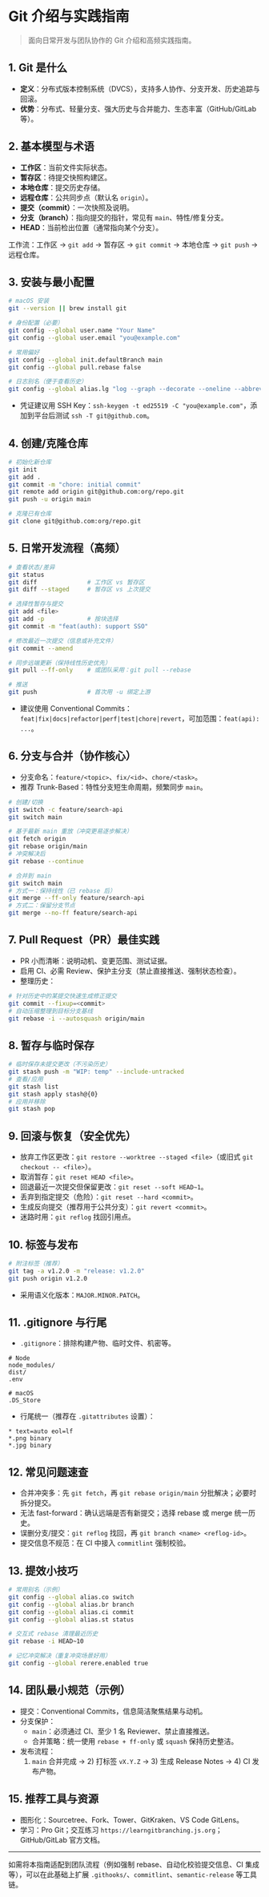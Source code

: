 # Git 介绍与实践指南

> 面向日常开发与团队协作的 Git 介绍和高频实践指南。

## 1. Git 是什么

- **定义**：分布式版本控制系统（DVCS），支持多人协作、分支开发、历史追踪与回滚。
- **优势**：分布式、轻量分支、强大历史与合并能力、生态丰富（GitHub/GitLab 等）。

## 2. 基本模型与术语

- **工作区**：当前文件实际状态。
- **暂存区**：待提交快照构建区。
- **本地仓库**：提交历史存储。
- **远程仓库**：公共同步点（默认名 `origin`）。
- **提交（commit）**：一次快照及说明。
- **分支（branch）**：指向提交的指针，常见有 `main`、特性/修复分支。
- **HEAD**：当前检出位置（通常指向某个分支）。

工作流：工作区 → `git add` → 暂存区 → `git commit` → 本地仓库 → `git push` → 远程仓库。

## 3. 安装与最小配置

```bash
# macOS 安装
git --version || brew install git

# 身份配置（必要）
git config --global user.name "Your Name"
git config --global user.email "you@example.com"

# 常用偏好
git config --global init.defaultBranch main
git config --global pull.rebase false

# 日志别名（便于查看历史）
git config --global alias.lg "log --graph --decorate --oneline --abbrev-commit"
```

- 凭证建议用 SSH Key：`ssh-keygen -t ed25519 -C "you@example.com"`，添加到平台后测试 `ssh -T git@github.com`。

## 4. 创建/克隆仓库

```bash
# 初始化新仓库
git init
git add .
git commit -m "chore: initial commit"
git remote add origin git@github.com:org/repo.git
git push -u origin main

# 克隆已有仓库
git clone git@github.com:org/repo.git
```

## 5. 日常开发流程（高频）

```bash
# 查看状态/差异
git status
git diff              # 工作区 vs 暂存区
git diff --staged     # 暂存区 vs 上次提交

# 选择性暂存与提交
git add <file>
git add -p            # 按块选择
git commit -m "feat(auth): support SSO"

# 修改最近一次提交（信息或补充文件）
git commit --amend

# 同步远端更新（保持线性历史优先）
git pull --ff-only    # 或团队采用：git pull --rebase

# 推送
git push              # 首次用 -u 绑定上游
```

- 建议使用 Conventional Commits：`feat|fix|docs|refactor|perf|test|chore|revert`，可加范围：`feat(api): ...`。

## 6. 分支与合并（协作核心）

- 分支命名：`feature/<topic>`、`fix/<id>`、`chore/<task>`。
- 推荐 Trunk-Based：特性分支短生命周期，频繁同步 `main`。

```bash
# 创建/切换
git switch -c feature/search-api
git switch main

# 基于最新 main 重放（冲突更易逐步解决）
git fetch origin
git rebase origin/main
# 冲突解决后
git rebase --continue

# 合并到 main
git switch main
# 方式一：保持线性（已 rebase 后）
git merge --ff-only feature/search-api
# 方式二：保留分支节点
git merge --no-ff feature/search-api
```

## 7. Pull Request（PR）最佳实践

- PR 小而清晰：说明动机、变更范围、测试证据。
- 启用 CI、必需 Review、保护主分支（禁止直接推送、强制状态检查）。
- 整理历史：

```bash
# 针对历史中的某提交快速生成修正提交
git commit --fixup=<commit>
# 自动压缩整理到目标分支基线
git rebase -i --autosquash origin/main
```

## 8. 暂存与临时保存

```bash
# 临时保存未提交更改（不污染历史）
git stash push -m "WIP: temp" --include-untracked
# 查看/应用
git stash list
git stash apply stash@{0}
# 应用并移除
git stash pop
```

## 9. 回滚与恢复（安全优先）

- 放弃工作区更改：`git restore --worktree --staged <file>`（或旧式 `git checkout -- <file>`）。
- 取消暂存：`git reset HEAD <file>`。
- 回退最近一次提交但保留更改：`git reset --soft HEAD~1`。
- 丢弃到指定提交（危险）：`git reset --hard <commit>`。
- 生成反向提交（推荐用于公共分支）：`git revert <commit>`。
- 迷路时用：`git reflog` 找回引用点。

## 10. 标签与发布

```bash
# 附注标签（推荐）
git tag -a v1.2.0 -m "release: v1.2.0"
git push origin v1.2.0
```

- 采用语义化版本：`MAJOR.MINOR.PATCH`。

## 11. .gitignore 与行尾

- `.gitignore`：排除构建产物、临时文件、机密等。

```text
# Node
node_modules/
dist/
.env

# macOS
.DS_Store
```

- 行尾统一（推荐在 `.gitattributes` 设置）：

```text
* text=auto eol=lf
*.png binary
*.jpg binary
```

## 12. 常见问题速查

- 合并冲突多：先 `git fetch`，再 `git rebase origin/main` 分批解决；必要时拆分提交。
- 无法 fast-forward：确认远端是否有新提交；选择 rebase 或 merge 统一历史。
- 误删分支/提交：`git reflog` 找回，再 `git branch <name> <reflog-id>`。
- 提交信息不规范：在 CI 中接入 `commitlint` 强制校验。

## 13. 提效小技巧

```bash
# 常用别名（示例）
git config --global alias.co switch
git config --global alias.br branch
git config --global alias.ci commit
git config --global alias.st status

# 交互式 rebase 清理最近历史
git rebase -i HEAD~10

# 记忆冲突解决（重复冲突场景好用）
git config --global rerere.enabled true
```

## 14. 团队最小规范（示例）

- 提交：Conventional Commits，信息简洁聚焦结果与动机。
- 分支保护：
  - `main`：必须通过 CI、至少 1 名 Reviewer、禁止直接推送。
  - 合并策略：统一使用 `rebase + ff-only` 或 `squash` 保持历史整洁。
- 发布流程：
  1. `main` 合并完成 → 2) 打标签 `vX.Y.Z` → 3) 生成 Release Notes → 4) CI 发布产物。

## 15. 推荐工具与资源

- 图形化：Sourcetree、Fork、Tower、GitKraken、VS Code GitLens。
- 学习：Pro Git；交互练习 `https://learngitbranching.js.org`；GitHub/GitLab 官方文档。

---

如需将本指南适配到团队流程（例如强制 rebase、自动化校验提交信息、CI 集成等），可以在此基础上扩展 `.githooks/`、`commitlint`、`semantic-release` 等工具链。
